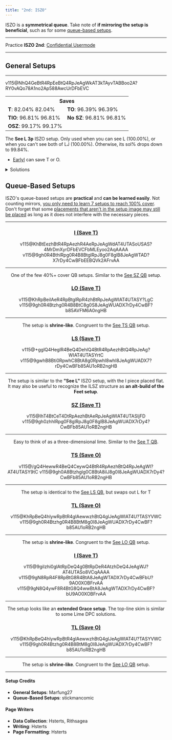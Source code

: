 ```yaml
---
title: "2nd: ISZO"
---
```

<head>
<meta
    name="description"
    content="ISZO 2nd's Standard and Queue-Based Setups"
  />
</head>

ISZO is a **symmetrical queue**. Take note of **if mirroring the setup is beneficial**, such as for some <a href="#queue-based-setups">queue-based setups</a>.
<hr class="small">

Practice **ISZO 2nd**: [Confidential Usermode](https://himitsuconfidential.github.io/downstack-practice/usermode.html/=[ISZO]p4,*p7)
___
## General Setups
<hr class="small">
<div class="setup-body">
	<div class="setup-display">
		<div class="setup-image">
			<figfumen>v115@NhQ4GeBtR4RpEeBtQ4RpJeAgWkAT3kTAyvTABBoo2A?RY0vAQo78A1no2Ap588AwcUrDFbEVC</figfumen>
		</div>
		<div class="setup-info">
			<table>			
				<tr>		
					<th colspan=2>Saves</th>	
				</tr>		
				<tr>		
					<td>	
						<strong>T</strong>: 
						<span title='1772/2160' class='Rot90'>82.04%</span>
						<span title='1772/2160' class='Rot180'>82.04%</span>
					</td>	
					<td>	
						<strong>TO</strong>: 
						<span title='2082/2160' class='Rot90'>96.39%</span>
						<span title='2082/2160' class='Rot180'>96.39%</span>
					</td>	
				</tr>		
				<tr>		
					<td>	
						<strong>TIO</strong>: 
						<span title='2091/2160' class='Rot90'>96.81%</span>
						<span title='2091/2160' class='Rot180'>96.81%</span>
					</td>	
					<td>	
						<strong>No SZ</strong>: 
						<span title='4971/5040' class='Rot90'>96.81%</span>
						<span title='4971/5040' class='Rot180'>96.81%</span>
					</td>	
				</tr>		
				<tr>		
					<td>	
						<strong>OSZ</strong>: 
						<span title='2142/2160' class='Rot90'>99.17%</span>
						<span title='2142/2160' class='Rot180'>99.17%</span>
					</td>	
					<td>	
						<saves src="2nd-iszo-see-L">
					</td>	
				</tr>		
			</table>			
		</div>
		<div class="setup-writeup">
			<p>The <strong>See <span class="mino">L</span> 3p</strong> ISZO setup. Only used when you can see <span class="mino">L</span> (<span title="2160/2160">100.00%</span>), or when you can't see both of <span class="mino">LJ</span> (<span title="1440/1440">100.00%</span>). Otherwise, its sol% drops down to <span title="5032/5040">99.84%</span>.
				<ul>
					<li>
						<a href="#early-i">Early<span class="mino">I</span></a> can save <span class="mino">T</span> or <span class="mino">O</span>.
					</li>
				</ul>
			</p>
		</div>
	</div>
	<details>
		<summary>Solutions</summary>
		<h4>Minimals</h4>
		<figfumen>v115@9gwhh0R4Btywwhg0R4B8Btwwglwhg0E8ilwhI8JeAg?WTADX7rDy4CwBFbMOBWl+UBFrvAA </figfumen>
		<figfumen>v115@9gwhh0R4ywhlwhg0R4B8wwRpglwhg0E8RpglwhI8Je?AgWTADX7rDy4CwBFbkRBQlwHBFrvAA </figfumen>
		<hr class="small">
		<h4>Extra Solutions</h4>
		<figfumen>v115@9gwhh0R4Btilwhg0R4B8BtRpwhg0E8glRpwhI8JeAg?WsAlEvXEhoo2AmXyTASILdD2488AQeM2ABlClEFMVABBoo2?ASEYHB3ngHB</figfumen>
		<figfumen>v115@9gilR4i0RpglAtR4B8zhBtE8g0RpAtI8JeAgWrAlEv?XEhoo2AmXyTASILdD2488AQeM2ABlClEFMVABBoo2AZlf9A?FrvAA </figfumen>
		<figfumen>v115@9gilR4zhg0glAtR4B8ywg0BtE8wwh0AtI8JeAgWsAl?EvXEhoo2AmXyTASILdD2488AwWM2ABlClEFMVABBoo2AyCI?OB4ngHB</figfumen>
	</details>
</div>

## Queue-Based Setups
ISZO's queue-based setups are **practical** and **can be learned easily**. Not counting mirrors, <u>you only need to learn 7 setups to reach 100% cover</u>. Don't forget that some <u>placements that aren't in the setup image may still be placed</u> as long as it does not interfere with the necessary pieces.
<hr class="small">
<center>
	<div class="standard-queuebased-body">
		<section id="i-lj-t">
			<a href="#i-lj-t">
				<h3><span class="mino">I</span> (Save <span class="mino">T</span>)</h3>
			</a>
			<div class="standard-queuebased">
				<figfumen>v115@KhBtEezhBtR4RpAezhR4AeRpJeAgWdAT4UTASoUSAS?4MrDmXyrDFbEVCFbMLEyoo2AqAAAA</figfumen>
				<figfumen>v115@9gh0R4BthlRpg0R4B8BtglRpJ8g0F8glB8JeAgWTAD?X7rDy4CwBFbEEBQVk2AFrvAA</figfumen>
				<hr class="small">
				<p>
					One of the few 40%+ cover QB setups. Similar to the <a href="#sz-t">See <span class="mino">SZ</span> QB</a> setup.
				</p>
			</div>
		</section>
		<section id="lo-t">
			<a href="#lo-t">
				<h3><span class="mino">LO</span> (Save <span class="mino">T</span>)</h3>
			</a>
			<div class="standard-queuebased">
				<figfumen>v115@KhRpBeilAeR4RpBtglRpR4zhBtRpJeAgWIAT4UTASY?LgC</figfumen>
				<figfumen>v115@9gh0R4Btzhg0R4B8BtC8g0S8JeAgWUADX7rDy4CwBF?b85AVFM6A0ngHB</figfumen>
				<hr class="small">
				<p>
					The setup is <strong>shrine-like</strong>. Congruent to the <a href="#ts-o">See <span class="mino">TS</span> QB</a> setup.
				</p>
			</div>
		</section>
		<section id="ls-t">
			<a href="#ls-t">
				<h3><span class="mino">LS</span> (Save <span class="mino">T</span>)</h3>
			</a>
			<div class="standard-queuebased">
				<figfumen>v115@+gglQ4HeglR4BeQ4DehlQ4BtR4RpAezhBtQ4RpJeAg?WIAT4UTASYrtC</figfumen>
				<figfumen>v115@9gwhB8Bti0RpwhC8BtA8g0RpwhI8whI8JeAgWUADX7?rDy4CwBFb85AU1oRB2ngHB</figfumen>
				<hr class="small">
				<p>
					The setup is similar to the <strong>"See L"</strong> ISZO setup, with the I piece placed flat.<br>				
					It may also be useful to recognize the <span class="mino">ILSZ</span> structure as <strong>an alt-build of the Feet setup</strong>.
				</p>
			</div>
		</section>
		<section id="sz-t">
			<a href="#sz-t">
				<h3><span class="mino">SZ</span> (Save <span class="mino">T</span>)</h3>
			</a>
			<div class="standard-queuebased">
				<figfumen>v115@IhT4BtCeT4DtRpAezhBtAeRpJeAgWIAT4UTASIjFD</figfumen>
				<figfumen>v115@9gh0zhhlRpg0F8glRpJ8g0F8glB8JeAgWUADX7rDy4?CwBFb85AU1oRB2ngHB</figfumen>
				<hr class="small">
				<p>
					Easy to think of as a three-dimensional lime. Similar to the <a href="i-lj-t">See <span class="mino">T</span> QB</a>.
				</p>
			</div>
		</section>
		<section id="ts-o">
			<a href="#ts-o">
				<h3><span class="mino">TS</span> (Save <span class="mino">O</span>)</h3>
			</a>
			<div class="standard-queuebased">
				<figfumen>v115@/gQ4HewwR4BeQ4CeywQ4BtR4RpAezhBtQ4RpJeAgWI?AT4UTASY9tC</figfumen>
				<figfumen>v115@9gh0A8Btzhglg0C8BtA8ilJ8g0I8JeAgWUADX7rDy4?CwBFb85AU1oRB2ngHB</figfumen>
				<hr class="small">
				<p>
					The setup is identical to the <a href="#ls-o">See <span class="mino">LS</span> QB</a>, but swaps out <span class="mino">L</span> for <span class="mino">T</span>
				</p>
			</div>
		</section>
		<section id="tl-o">
			<a href="#tl-o">
				<h3><span class="mino">TL</span> (Save <span class="mino">O</span>)</h3>
			</a>
			<div class="standard-queuebased">
				<figfumen>v115@KhRpBeQ4hlywRpBtR4glAewwzhBtQ4glJeAgWIAT4U?TASYVWC</figfumen>
				<figfumen>v115@9gh0R4Btzhg0R4B8BtM8g0I8JeAgWUADX7rDy4CwBF?b85AU1oRB2ngHB</figfumen>
				<hr class="small">
				<p>
					The setup is <strong>shrine-like</strong>. Congruent to the <a href="#lo-t">See <span class="mino">LO</span> QB</a> setup.
				</p>
			</div>
		</section>
		<section id="ilj-to">
			<a href="#i-lj-t">
				<h3><span class="mino">I</span> (Save <span class="mino">T</span>)</h3>
			</a>
			<div class="standard-queuebased">
				<figfumen>v115@9gilzhi0glAtRpDeQ4g0BtRpDeR4AtzhDeQ4JeAgWJ?AT4UTASo8VCqAAAA</figfumen>
				<figfumen>v115@9gN8RpR4F8RpBtG8R4BtA8JeAgWTADX7rDy4CwBFbU?9AO0XOBFrvAA</figfumen>
				<figfumen>v115@9gN8Q4ywF8R4BtG8Q4wwBtA8JeAgWTADX7rDy4CwBF?bU9AO0XOBFrvAA</figfumen>
				<hr class="small">
				<p>
					The setup looks like an <strong>extended Grace setup</strong>. The top-line skim is similar to some Lime DPC solutions.
				</p>
			</div>
		</section>
		<section id="tl-o">
			<a href="#ts-o">
				<h3><span class="mino">TL</span> (Save <span class="mino">O</span>)</h3>
			</a>
			<div class="standard-queuebased">
				<figfumen>v115@KhRpBeQ4hlywRpBtR4glAewwzhBtQ4glJeAgWIAT4U?TASYVWC</figfumen>
				<figfumen>v115@9gh0R4Btzhg0R4B8BtM8g0I8JeAgWUADX7rDy4CwBF?b85AU1oRB2ngHB</figfumen>
				<hr class="small">
				<p>
					The setup is <strong>shrine-like</strong>. Congruent to the <a href="#lo-t">See <span class="mino">LO</span> QB</a> setup.
				</p>
			</div>
		</section>
	</div>
</center>
<hr>
<div class="credits">
	<div class="credit-section">
		<h4>Setup Credits</h4>
		<ul>
			<li><strong>General Setups</strong>: Marfung27</li>
			<li><strong>Queue-Based Setups</strong>: stickmancomic</li>
		</ul>
	</div>
	<div class="credit-section">
		<h4>Page Writers</h4>
		<ul>
			<li><strong>Data Collection</strong>: Hsterts, Rithsagea</li>
			<li><strong>Writing</strong>: Hsterts</li>
			<li><strong>Page Formatting</strong>: Hsterts</li>
		</ul>
	</div>
</div>